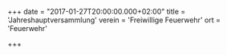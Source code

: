 +++
date = "2017-01-27T20:00:00.000+02:00"
title = 'Jahreshauptversammlung'
verein = 'Freiwillige Feuerwehr'
ort = 'Feuerwehr'

+++

      